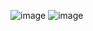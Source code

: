 ![image](https://github.com/bo-gyeong/Algo/assets/58285947/5c5a5139-a5ad-4a24-9e35-6c5efa39d3f3)
![image](https://github.com/bo-gyeong/Algo/assets/58285947/f0470208-e6a8-444e-ace0-331d785a33c9)
